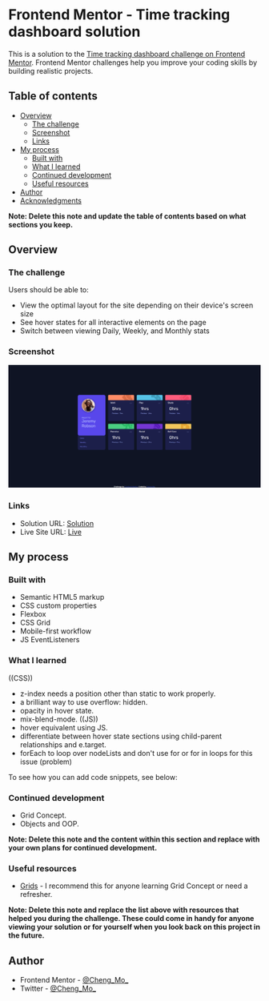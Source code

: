 # Frontend Mentor - Time tracking dashboard solution

This is a solution to the [Time tracking dashboard challenge on Frontend Mentor](https://www.frontendmentor.io/challenges/time-tracking-dashboard-UIQ7167Jw). Frontend Mentor challenges help you improve your coding skills by building realistic projects. 

## Table of contents

- [Overview](#overview)
  - [The challenge](#the-challenge)
  - [Screenshot](#screenshot)
  - [Links](#links)
- [My process](#my-process)
  - [Built with](#built-with)
  - [What I learned](#what-i-learned)
  - [Continued development](#continued-development)
  - [Useful resources](#useful-resources)
- [Author](#author)
- [Acknowledgments](#acknowledgments)

**Note: Delete this note and update the table of contents based on what sections you keep.**

## Overview

### The challenge

Users should be able to:

- View the optimal layout for the site depending on their device's screen size
- See hover states for all interactive elements on the page
- Switch between viewing Daily, Weekly, and Monthly stats

### Screenshot

![Time-Tracking-Dashboard](./images/screencapture-127-0-0-1-5500-2022-04-03-21_31_29.png)

### Links

- Solution URL: [Solution](https://www.frontendmentor.io/solutions/responsive-time-track-dashboard-css-grids-js-eventlisteners-rJom9Fvm9)
- Live Site URL: [Live](https://medblutex.github.io/time-tracking-dashboard/)

## My process

### Built with

- Semantic HTML5 markup
- CSS custom properties
- Flexbox
- CSS Grid
- Mobile-first workflow
- JS EventListeners

### What I learned
((CSS))
- z-index needs a position other than static to work properly.
- a brilliant way to use overflow: hidden.
- opacity in hover state.
- mix-blend-mode.
((JS))
- hover equivalent using JS.
- differentiate between hover state sections using child-parent relationships and e.target.
- forEach to loop over nodeLists and don't use for or for in loops for this issue (problem)

To see how you can add code snippets, see below:


### Continued development

- Grid Concept.
- Objects and OOP.

**Note: Delete this note and the content within this section and replace with your own plans for continued development.**

### Useful resources

- [Grids](https://www.youtube.com/watch?v=t6CBKf8K_Ac) - I recommend this for anyone learning Grid Concept or need a refresher.

**Note: Delete this note and replace the list above with resources that helped you during the challenge. These could come in handy for anyone viewing your solution or for yourself when you look back on this project in the future.**

## Author

- Frontend Mentor - [@Cheng_Mo_](https://www.frontendmentor.io/profile/medblutex)
- Twitter - [@Cheng_Mo_](https://twitter.com/Cheng_Mo_)
